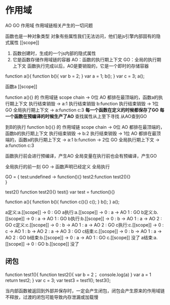 # 作用域

AO GO  作用域
作用域链相关产生的一切问题

函数也是一种对象类型
对象有些属性我们无法访问，他们是js引擎内部固有的隐式属性
[[scope]]
1. 函数创建时，生成的一个js内部的隐式属性
2. 它是函数存储作用域链的容器
    AO：函数的执行期上下文
    GO：全局的执行期上下文
   函数执行完成以后，AO是要销毁的，它是一个即时的存储容器
   
function a(){
    function b(){
        var b = 2;
    }
    var a = 1;
    b();
}
var c = 3;
a();

函数a [[scope]]

function a(){} 的 作用域链 scope chain
 -> 0位 AO 都排在最顶端的，函数a的执行期上下文 执行结束销毁
 -> a:1                                     执行结束销毁
    b:function                              执行结束销毁
 -> 1位 GO 全局执行期上下文 
 -> a:function 
    c:3
**每一个函数在定义的时候都保存了GO**
**每一个函数在预编译的时候生产了AO**
查找属性从上至下寻找
从AO查到GO

到B的执行
function b(){} 的 作用域链 scope chain
 -> 0位 AO 都排在最顶端的，函数b的执行期上下文   执行结束销毁
 -> b:2                                       执行结束销毁
 -> 1位 AO 都排在最顶端的，函数a的执行期上下文
 -> a:1
    b:function
 -> 2位 GO 全局执行期上下文
 -> a:function
    c:3


函数执行前会进行预编译，产生AO
全局变量在执行前也会有预编译，产生GO

全局执行的前一刻 GO -> 函数声明已经定义
全局执行

GO = {
     test:undefined -> function(){}
     test2:function test2(){}   
}

test2()
function test2(){}
test()
var test = function(){}


function a(){
    function b(){
        function c(){}
        c();
    }
    b();
}
a();

a定义:a.[[scope]] -> 0 : GO
a执行:a.[[scope]] -> 0 : a -> AO
                     1 : GO
b定义:b.[[scope]] -> 0 : a -> AO
                     1 : GO
b执行:b.[[scope]] -> 0 : b -> AO
                     1 : a -> AO
                     2 : GO
c定义:c.[[scope]] -> 0 : b -> AO
                     1 : a -> AO
                     2 : GO
c执行:c.[[scope]] -> 0 : c -> AO
                     1 : b -> AO
                     2 : a -> AO
                     3 : GO
c结束:c.[[scope]] -> 0 : b -> AO
                     1 : a -> AO
                     2 : GO
b结束:b.[[scope]] -> 0 : a -> AO
                     1 : GO
      c.[[scope]] 没了
a结束:a.[[scope]] -> 0 : GO
      b.[[scope]] 没了

## 闭包

function test1(){
    function test2(){
    var b = 2；
    console.log(a)
    }
    var a = 1
    return test2;
}
var c = 3;
var test3 = test1();
test3();

当内部函数被返回到外部并保存时，一定会产生闭包，闭包会产生原来的作用域链不释放，过渡的闭包可能导致内存泄漏或加载慢